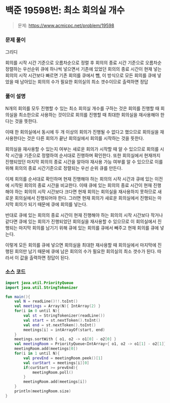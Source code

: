 # 백준 19598번: 최소 회의실 개수

> 문제: https://www.acmicpc.net/problem/19598

### 문제 풀이

그리디

회의를 시작 시간 기준으로 오름차순으로 정렬 후 회의의 종료 시간 기준으로 오름차순 정렬하는 우선순위 큐에 하나씩 넣으면서 기존에 있었던 회의의 종료 시간이 현재 넣는 회의의 시작 시간보다 빠르면 기존 회의를 큐에서 뺌, 이 방식으로 모든 회의를 큐에 넣었을 때 남아있는 회의의 수가 필요한 회의실의 최소 갯수이므로 출력하면 정답

### 풀이 설명

N개의 회의를 모두 진행할 수 있는 최소 회의실 개수를 구하는 것은 회의를 진행할 때 회의실을 최소한으로 사용하는 것이므로 회의를 진행할 때 최대한 회의실을 재사용해야 한다는 것을 뜻한다. 

이때 한 회의실에서 동시에 두 개 이상의 회의가 진행될 수 없다고 했으므로 회의실을 재사용한다는 것은 다른 회의가 끝난 회의실에서 회의를 시작하는 것을 뜻한다.

회의실을 재사용할 수 있는지 여부는 새로운 회의가 시작할 때 알 수 있으므로 회의를 시작 시간을 기준으로 정렬하여 순서대로 진행하며 확인한다. 또한 회의실에서 현재까지 진행되었던 마지막 회의의 종료 시간을 알아야 재사용 가능 여부를 알 수 있으므로 이를 위해 회의의 종료 시간기준으로 정렬되는 우선 순위 큐를 만든다.

이제 회의를 순서대로 확인하며 현재 진행해야 하는 회의의 시작 시간과 큐에 있는 이전에 시작된 회의의 종료 시간을 비교한다. 이때 큐에 있는 회의의 종료 시간이 현재 진행해야 하는 회의의 시작 시간보다 크다면 현재 회의는 회의실을 재사용하지 못하므로 새로운 회의실에서 진행되어야 한다. 그러면 현재 회의가 새로운 회의실에서 진행되는 마지막 회의가 되기 때문에 큐에 회의를 넣는다.

반대로 큐에 있는 회의의 종료 시간이 현재 진행해야 하는 회의의 시작 시간보다 작거나 같다면 큐에 있는 회의가 진행되었던 회의실을 재사용할 수 있으므로 이 회의실에서 진행되는 마지막 회의를 남기기 위해 큐에 있는 회의를 큐에서 빼주고 현재 회의를 큐에 넣는다.

이렇게 모든 회의를 큐에 넣으면 회의실을 최대한 재사용할 때 회의실에서 마지막에 진행된 회의만 남기 때문에 큐에 남은 회의의 수가 필요한 회의실의 최소 갯수가 된다. 따라서 이 값을 출력하면 정답이 된다.

### 소스 코드
```kotlin
import java.util.PriorityQueue
import java.util.StringTokenizer

fun main(){
    val N = readLine()!!.toInt()
    val meetings = Array(N){ IntArray(2) }
    for(i in 0 until N){
        val st = StringTokenizer(readLine())
        val start = st.nextToken().toInt()
        val end = st.nextToken().toInt()
        meetings[i] = intArrayOf(start, end)
    }
    meetings.sortWith { o1, o2 -> o1[0] - o2[0] }
    val meetingRoom = PriorityQueue<IntArray>{ o1, o2 -> o1[1] - o2[1]}
    meetingRoom.add(meetings[0])
    for(i in 1 until N){
        val prevEnd = meetingRoom.peek()[1]
        val curStart = meetings[i][0]
        if(curStart >= prevEnd){
            meetingRoom.poll()
        }
        meetingRoom.add(meetings[i])
    }
    println(meetingRoom.size)
}
```